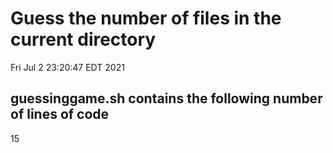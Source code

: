 # Guess the number of files in the current directory 
Fri Jul  2 23:20:47 EDT 2021
## guessinggame.sh contains the following number of lines of code 
15
